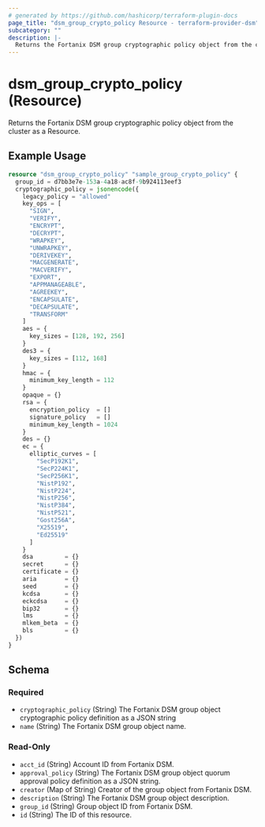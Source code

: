 ```yaml
---
# generated by https://github.com/hashicorp/terraform-plugin-docs
page_title: "dsm_group_crypto_policy Resource - terraform-provider-dsm"
subcategory: ""
description: |-
  Returns the Fortanix DSM group cryptographic policy object from the cluster as a Resource.
---
```


# dsm_group_crypto_policy (Resource)

Returns the Fortanix DSM group cryptographic policy object from the cluster as a Resource.

## Example Usage

```terraform
resource "dsm_group_crypto_policy" "sample_group_crypto_policy" {
  group_id = d7bb3e7e-153a-4a18-ac8f-9b924113eef3
  cryptographic_policy = jsonencode({
    legacy_policy = "allowed"
    key_ops = [
      "SIGN",
      "VERIFY",
      "ENCRYPT",
      "DECRYPT",
      "WRAPKEY",
      "UNWRAPKEY",
      "DERIVEKEY",
      "MACGENERATE",
      "MACVERIFY",
      "EXPORT",
      "APPMANAGEABLE",
      "AGREEKEY",
      "ENCAPSULATE",
      "DECAPSULATE",
      "TRANSFORM"
    ]
    aes = {
      key_sizes = [128, 192, 256]
    }
    des3 = {
      key_sizes = [112, 168]
    }
    hmac = {
      minimum_key_length = 112
    }
    opaque = {}
    rsa = {
      encryption_policy  = []
      signature_policy   = []
      minimum_key_length = 1024
    }
    des = {}
    ec = {
      elliptic_curves = [
        "SecP192K1",
        "SecP224K1",
        "SecP256K1",
        "NistP192",
        "NistP224",
        "NistP256",
        "NistP384",
        "NistP521",
        "Gost256A",
        "X25519",
        "Ed25519"
      ]
    }
    dsa         = {}
    secret      = {}
    certificate = {}
    aria        = {}
    seed        = {}
    kcdsa       = {}
    eckcdsa     = {}
    bip32       = {}
    lms         = {}
    mlkem_beta  = {}
    bls         = {}
  })
}
```

<!-- schema generated by tfplugindocs -->
## Schema

### Required

- `cryptographic_policy` (String) The Fortanix DSM group object cryptographic policy definition as a JSON string
- `name` (String) The Fortanix DSM group object name.

### Read-Only

- `acct_id` (String) Account ID from Fortanix DSM.
- `approval_policy` (String) The Fortanix DSM group object quorum approval policy definition as a JSON string.
- `creator` (Map of String) Creator of the group object from Fortanix DSM.
- `description` (String) The Fortanix DSM group object description.
- `group_id` (String) Group object ID from Fortanix DSM.
- `id` (String) The ID of this resource.
